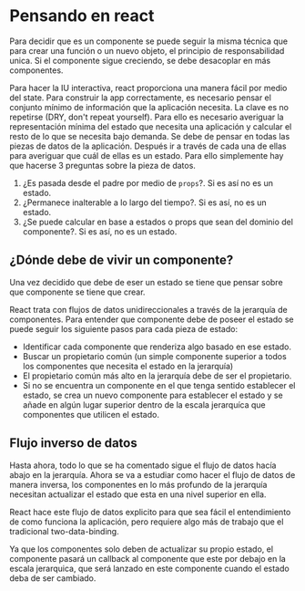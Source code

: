 # Pensando en react

Para decidir que es un componente se puede seguir la misma técnica que para crear una función o un nuevo objeto, el principio de responsabilidad unica. Si el componente sigue creciendo, se debe desacoplar en más componentes.

Para hacer la IU interactiva, react proporciona una manera fácil por medio del state.
Para construir la app correctamente, es necesario pensar el conjunto mínimo de información que la aplicación necesita. La clave es no repetirse (DRY, don't repeat yourself). Para ello es necesario averiguar la representación mínima del estado que necesita una aplicación y calcular el resto de lo que se necesita bajo demanda.
Se debe de pensar en todas las piezas de datos de la aplicación. Después ir a través de cada una de ellas para averiguar que cuál de ellas es un estado. Para ello simplemente hay que hacerse 3 preguntas sobre la pieza de datos.

1. ¿Es pasada desde el padre por medio de `props`?. Si es así no es un estado.
2. ¿Permanece inalterable a lo largo del tiempo?. Si es así, no es un estado.
3. ¿Se puede calcular en base a estados o props que sean del dominio del componente?. Si es así, no es un estado.

## ¿Dónde debe de vivir un componente?

Una vez decidido que debe de eser un estado se tiene que pensar sobre que componente se tiene que crear.

React trata con flujos de datos unidireccionales a través de la jerarquía de componentes. Para entender que componente debe de poseer el estado se puede seguir los siguiente pasos para cada pieza de estado:

* Identificar cada componente que renderiza algo basado en ese estado.
* Buscar un propietario común (un simple componente superior a todos los componentes que necesita el estado en la jerarquía)
* El propietario común más alto en la jerarquía debe de ser el propietario.
* Si no se encuentra un componente en el que tenga sentido establecer el estado, se crea un nuevo componente para establecer el estado y se añade en algún lugar superior dentro de la escala jerarquíca que componentes que utilicen el estado.

## Flujo inverso de datos

Hasta ahora, todo lo que se ha comentado sigue el flujo de datos hacía abajo en la jerarquía. Ahora se va a estudiar como hacer el flujo de datos de manera inversa, los componentes en lo más profundo de la jerarquía necesitan actualizar el estado que esta en una nivel superior en ella.

React hace este flujo de datos explicito para que sea fácil el entendimiento de como funciona la aplicación, pero requiere algo más de trabajo que el tradicional two-data-binding.

Ya que los componentes solo deben de actualizar su propio estado, el componente pasará un callback al componente que este por debajo en la escala jerarquica, que será lanzado en este componente cuando el estado deba de ser cambiado.


